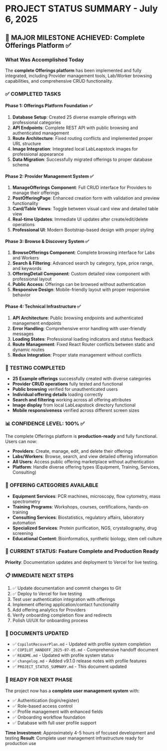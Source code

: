 # PROJECT STATUS SUMMARY - July 6, 2025

## 🎯 MAJOR MILESTONE ACHIEVED: Complete Offerings Platform ✅

### What Was Accomplished Today
The **complete Offerings platform** has been implemented and fully integrated, including Provider management tools, Lab/Worker browsing capabilities, and comprehensive CRUD functionality.

### ✅ COMPLETED TASKS

#### Phase 1: Offerings Platform Foundation ✅
1. **Database Setup**: Created 25 diverse example offerings with professional categories
2. **API Endpoints**: Complete REST API with public browsing and authenticated management
3. **Route Architecture**: Fixed routing conflicts and implemented proper URL structure
4. **Image Integration**: Integrated local LabLeapstock images for professional appearance
5. **Data Migration**: Successfully migrated offerings to proper database schema

#### Phase 2: Provider Management System ✅
1. **ManageOfferings Component**: Full CRUD interface for Providers to manage their offerings
2. **PostOfferingPage**: Enhanced creation form with validation and preview functionality
3. **Card/Table Views**: Toggle between visual card view and detailed table view
4. **Real-time Updates**: Immediate UI updates after create/edit/delete operations
5. **Professional UI**: Modern Bootstrap-based design with proper styling

#### Phase 3: Browse & Discovery System ✅
1. **BrowseOfferings Component**: Complete browsing interface for Labs and Workers
2. **Search & Filtering**: Advanced search by category, type, price range, and keywords
3. **OfferingDetail Component**: Custom detailed view component with professional layout
4. **Public Access**: Offerings can be browsed without authentication
5. **Responsive Design**: Mobile-friendly layout with proper responsive behavior

#### Phase 4: Technical Infrastructure ✅
1. **API Architecture**: Public browsing endpoints and authenticated management endpoints
2. **Error Handling**: Comprehensive error handling with user-friendly messages
3. **Loading States**: Professional loading indicators and status feedback
4. **Route Management**: Fixed React Router conflicts between static and dynamic routes
5. **Redux Integration**: Proper state management without conflicts

### 🧪 TESTING COMPLETED
- **25 Example offerings** successfully created with diverse categories
- **Provider CRUD operations** fully tested and functional
- **Public browsing** verified for unauthenticated users
- **Individual offering details** loading correctly
- **Search and filtering** working across all offering attributes
- **Image display** from local LabLeapstock directory functional
- **Mobile responsiveness** verified across different screen sizes

### 📊 CONFIDENCE LEVEL: 100% ✅
The complete Offerings platform is **production-ready** and fully functional. Users can now:
- **Providers**: Create, manage, edit, and delete their offerings
- **Labs/Workers**: Browse, search, and view detailed offering information
- **All Users**: Access public offering marketplace without authentication
- **Platform**: Handle diverse offering types (Equipment, Training, Services, Consulting)

### 🎨 OFFERING CATEGORIES AVAILABLE
- **Equipment Services**: PCR machines, microscopy, flow cytometry, mass spectrometry
- **Training Programs**: Workshops, courses, certifications, hands-on training
- **Consulting Services**: Biostatistics, regulatory affairs, laboratory automation
- **Specialized Services**: Protein purification, NGS, crystallography, drug screening
- **Educational Content**: Bioinformatics, synthetic biology, stem cell culture

### 🔄 CURRENT STATUS: Feature Complete and Production Ready
**Priority**: Documentation updates and deployment to Vercel for live testing.

### 📋 IMMEDIATE NEXT STEPS
1. ✅ Update documentation and commit changes to Git
2. ✅ Deploy to Vercel for live testing
3. Test user authentication integration with offerings
4. Implement offering application/contact functionality
5. Add offering analytics for Providers
3. Verify onboarding completion flow and redirects
4. Polish UI/UX for onboarding process

### 📄 DOCUMENTS UPDATED
- ✅ `CopilotRecoverPlan.md` - Updated with profile system completion
- ✅ `COPILOT_HANDOFF_2025-07-05.md` - Comprehensive handoff document
- ✅ `README.md` - Updated with profile system status
- ✅ `changelog.md` - Added v9.1.0 release notes with profile features
- ✅ `PROJECT_STATUS_SUMMARY.md` - This document updated

### 🎯 READY FOR NEXT PHASE
The project now has a **complete user management system** with:
- ✅ Authentication (login/register)
- ✅ Role-based access control
- ✅ Profile management with enhanced fields
- ✅ Onboarding workflow foundation
- ✅ Database with full user profile support

**Time Investment**: Approximately 4-5 hours of focused development and testing
**Result**: Complete user management infrastructure ready for production use
